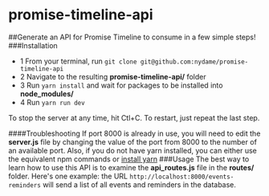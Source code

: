 # promise-timeline-api
##Generate an API for Promise Timeline to consume in a few simple steps!
###Installation
 - 1  From your terminal, run ```git clone git@github.com:nydame/promise-timeline-api```
 - 2 Navigate to the resulting **promise-timeline-api/** folder
 - 3 Run ```yarn install``` and wait for packages to be installed into **node_modules/**
 - 4 Run ```yarn run dev```

 To stop the server at any time, hit Ctl+C. To restart, just repeat the last step.

####Troubleshooting
If port 8000 is already in use, you will need to edit the **server.js** file by changing the value of the port from 8000 to the number of an available port. Also, if you do not have yarn installed, you can either use the equivalent npm commands or [install yarn](https://yarnpkg.com/lang/en/docs/install) 
###Usage
The best way to learn how to use this API is to examine the **api_routes.js** file in the **routes/** folder. Here's one example: the URL ```http://localhost:8000/events-reminders``` will send a list of all events and reminders in the database.
